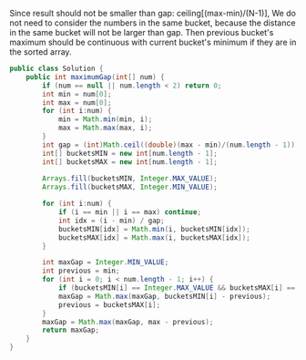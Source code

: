Since result should not be smaller than gap: ceiling[(max-min)/(N-1)],
We do not need to consider the numbers in the same bucket, because the distance in the same bucket will not be larger than gap.
Then previous bucket's maximum should be continuous with current bucket's minimum if they are in the sorted array.

```java
public class Solution {
    public int maximumGap(int[] num) {
        if (num == null || num.length < 2) return 0;
        int min = num[0];
        int max = num[0];
        for (int i:num) {
            min = Math.min(min, i);
            max = Math.max(max, i);
        }
        int gap = (int)Math.ceil((double)(max - min)/(num.length - 1));
        int[] bucketsMIN = new int[num.length - 1]; 
        int[] bucketsMAX = new int[num.length - 1]; 
        
        Arrays.fill(bucketsMIN, Integer.MAX_VALUE);
        Arrays.fill(bucketsMAX, Integer.MIN_VALUE);

        for (int i:num) {
            if (i == min || i == max) continue;
            int idx = (i - min) / gap; 
            bucketsMIN[idx] = Math.min(i, bucketsMIN[idx]);
            bucketsMAX[idx] = Math.max(i, bucketsMAX[idx]);
        }

        int maxGap = Integer.MIN_VALUE;
        int previous = min;
        for (int i = 0; i < num.length - 1; i++) {
            if (bucketsMIN[i] == Integer.MAX_VALUE && bucketsMAX[i] == Integer.MIN_VALUE) continue;
            maxGap = Math.max(maxGap, bucketsMIN[i] - previous);
            previous = bucketsMAX[i];
        }
        maxGap = Math.max(maxGap, max - previous); 
        return maxGap;
    }
}
```
